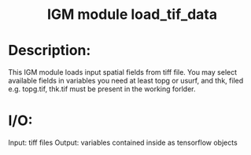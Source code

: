 ### <h1 align="center" id="title">IGM module load_tif_data </h1>

# Description:

This IGM module loads input spatial fields from tiff file. You may select
available fields in variables you need at least topg or usurf, and thk,
filed e.g. topg.tif, thk.tif must be present in the working forlder.

# I/O:

Input: tiff files
Output: variables contained inside as tensorflow objects

